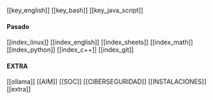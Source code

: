 [[key_english]]
[[key_bash]]
[[key_java_script]]
#### Pasado

[[index_linux]]
[[index_english]]
[[index_sheets]] 
[[index_math]]
[[index_python]]
[[index_c++]]
[[index_git]]

#### EXTRA
[[ollama]]
[[AIM]]
[[SOC]]
[[CIBERSEGURIDAD]]
[[INSTALACIONES]]
[[extra]]













